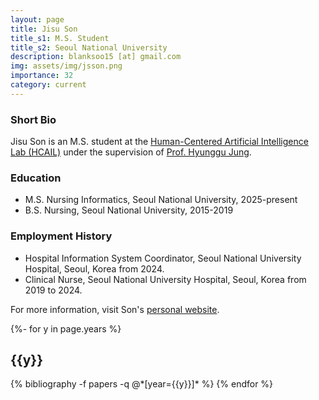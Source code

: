 ```yaml
---
layout: page
title: Jisu Son
title_s1: M.S. Student
title_s2: Seoul National University
description: blanksoo15 [at] gmail.com
img: assets/img/jsson.png
importance: 32
category: current
---
```


### Short Bio
<p>Jisu Son is an M.S. student at the <a href="https://hcail.snu.ac.kr">Human-Centered Artificial Intelligence Lab (HCAIL)</a> under the supervision of <a href="http://hyunggujung.com">Prof. Hyunggu Jung</a>.
</p>

### Education
<ul>
<li>M.S. Nursing Informatics, Seoul National University, 2025-present</li>
<li>B.S. Nursing, Seoul National University, 2015-2019</li>
</ul>

### Employment History
<ul>
<li>Hospital Information System Coordinator, Seoul National University Hospital, Seoul, Korea from 2024.</li>
<li>Clinical Nurse, Seoul National University Hospital, Seoul, Korea from 2019 to 2024.</li>
</ul>

For more information, visit Son's [personal website](https://jisuson-wis.github.io/).

<!-- _pages/publications.md -->
<div class="publications">

{%- for y in page.years %}
  <h2 class="year">{{y}}</h2>
  {% bibliography -f papers -q @*[year={{y}}]* %}
{% endfor %}

</div>
